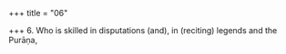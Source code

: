 +++
title = "06"

+++
6. Who is skilled in disputations (and), in (reciting) legends and the Purāṇa,
